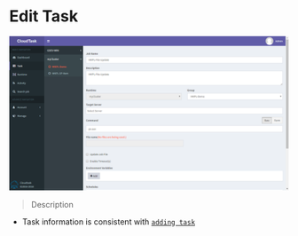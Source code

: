 # Edit Task

![Edit Task](_media/edit_task.png)

> Description

- Task information is consistent with [`adding task`](add_task.md)
